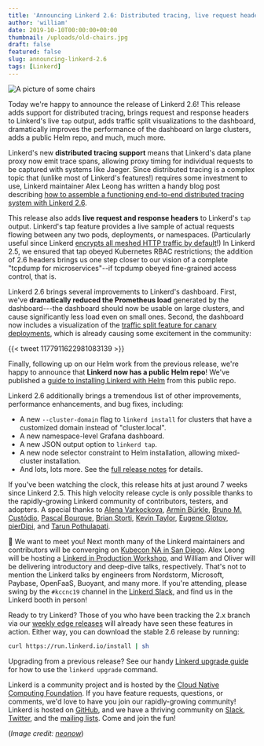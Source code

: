 ```yaml
---
title: 'Announcing Linkerd 2.6: Distributed tracing, live request headers, faster dashboard, and more!'
author: 'william'
date: 2019-10-10T00:00:00+00:00
thumbnail: /uploads/old-chairs.jpg
draft: false
featured: false
slug: announcing-linkerd-2.6
tags: [Linkerd]
---
```


![A picture of some chairs](/uploads/old-chairs.jpg)

Today we're happy to announce the release of Linkerd 2.6! This release adds
support for distributed tracing, brings request and response headers to
Linkerd's live `tap` output, adds traffic split visualizations to the
dashboard, dramatically improves the performance of the dashboard on large
clusters, adds a public Helm repo, and much, much more.

Linkerd's new **distributed tracing support** means that Linkerd's data plane
proxy now emit trace spans, allowing proxy timing for individual requests to be
captured with systems like Jaeger. Since distributed tracing is a complex topic
that (unlike most of Linkerd's features!) requires some investment to use,
Linkerd maintainer Alex Leong has written a handy blog post describing [how to
assemble a functioning end-to-end distributed tracing system with Linkerd
2.6](/2019/10/07/a-guide-to-distributed-tracing-with-linkerd/).

This release also adds **live request and response headers** to Linkerd's `tap`
output.  Linkerd's tap feature provides a live sample of actual requests
flowing between any two pods, deployments, or namespaces. (Particularly useful
since Linkerd [encrypts all meshed HTTP traffic by
default](https://linkerd.io/2019/04/16/announcing-linkerd-2.3/)!) In Linkerd
2.5, we ensured that tap obeyed Kubernetes RBAC restrictions; the addition of
2.6 headers brings us one step closer to our vision of a complete "tcpdump for
microservices"--if tcpdump obeyed fine-grained access control, that is.

Linkerd 2.6 brings several improvements to Linkerd's dashboard. First, we've
**dramatically reduced the Prometheus load** generated by the dashboard---the
dashboard should now be usable on large clusters, and cause significantly less
load even on small ones. Second, the dashboard now includes a visualization of
the [traffic split feature for canary deployments](/2.10/features/traffic-split/),
which is already causing some excitement in the community:

{{< tweet 1177911622981083139 >}}

Finally, following up on our Helm work from the previous release, we're happy
to announce that **Linkerd now has a public Helm repo**! We've published a
[guide to installing Linkerd with
Helm](https://linkerd.io/2/tasks/install-helm/) from this public repo.

Linkerd 2.6 additionally brings a tremendous list of other improvements,
performance enhancements, and bug fixes, including:

* A new `--cluster-domain` flag to `linkerd install` for clusters that have
  a customized domain instead of "cluster.local".
* A new namespace-level Grafana dashboard.
* A new JSON output option to `linkerd tap`.
* A new node selector constraint to Helm installation, allowing mixed-cluster
  installation.
* And lots, lots more. See the [full release
  notes](https://github.com/linkerd/linkerd2/releases/tag/stable-2.6.0) for
  details.

If you've been watching the clock, this release hits at just around 7 weeks
since Linkerd 2.5. This high velocity release cycle is only possible thanks to
the rapidly-growing Linkerd community of contributors, testers, and adopters. A
special thanks to [Alena Varkockova](https://github.com/alenkacz), [Armin
Bürkle](https://github.com/arminbuerkle), [Bruno M.
Custódio](https://github.com/bmcustodio), [Pascal
Bourque](https://github.com/bourquep), [Brian
Storti](https://github.com/brianstorti), [Kevin
Taylor](https://github.com/kevtaylor), [Eugene
Glotov](https://github.com/KIVagant), [pierDipi](https://github.com/pierDipi),
and [Tarun Pothulapati](https://github.com/Pothulapati).

📣  We want to meet you! Next month many of the Linkerd maintainers and
contributors will be converging on [Kubecon NA in San
Diego](https://events.linuxfoundation.org/events/kubecon-cloudnativecon-north-america-2019/).
Alex Leong will be hosting a [Linkerd in Production
Workshop](https://events.linuxfoundation.org/events/kubecon-cloudnativecon-north-america-2019/co-located-events/),
and William and Oliver will be delivering introductory and deep-dive talks,
respectively. That's not to mention the Linkerd talks by engineers from
Nordstorm, Microsoft, Paybase, OpenFaaS, Buoyant, and many more. If you're
attending, please swing by the `#kccnc19` channel in the [Linkerd
Slack](https://slack.linkerd.io), and find us in the Linkerd booth in person!

Ready to try Linkerd? Those of you who have been tracking the 2.x branch via
our [weekly edge releases](https://linkerd.io/2/edge) will already have seen
these features in action. Either way, you can download the stable 2.6 release
by running:

```bash
curl https://run.linkerd.io/install | sh
```

Upgrading from a previous release? See our handy [Linkerd upgrade
guide](https://linkerd.io/2/tasks/upgrade/) for how to use the `linkerd
upgrade` command.

Linkerd is a community project and is hosted by the [Cloud Native Computing
Foundation](https://cncf.io/). If you have feature requests, questions, or
comments, we'd love to have you join our rapidly-growing community! Linkerd
is hosted on [GitHub](https://github.com/linkerd/), and we have a thriving
community on [Slack](https://slack.linkerd.io/),
[Twitter](https://twitter.com/linkerd), and the [mailing
lists](https://linkerd.io/2/get-involved/). Come and join the fun!

(*Image credit: [neonow](https://www.flickr.com/photos/neo-now/)*)
